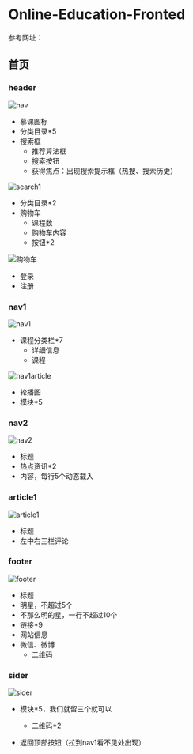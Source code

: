 # Online-Education-Fronted

参考网址：

[mooc]: https://imooc.funpython.cn/#/home	"慕课网"

## 首页

### header

![nav](前端业务逻辑.assets/nav.jpg)

- 慕课图标
- 分类目录\*5
- 搜索框
    - 推荐算法框
    - 搜索按钮
    - 获得焦点：出现搜索提示框（热搜、搜索历史）

![search1](前端业务逻辑.assets/search1.jpg)

- 分类目录\*2
- 购物车
    - 课程数
    - 购物车内容
    - 按钮\*2

![购物车](前端业务逻辑.assets/购物车.jpg)

- 登录
- 注册

### nav1

![nav1](前端业务逻辑.assets/nav1.jpg)

- 课程分类栏\*7
    - 详细信息
    - 课程

![nav1article](前端业务逻辑.assets/nav1article.jpg)

- 轮播图
- 模块*5

### nav2

![nav2](前端业务逻辑.assets/nav2.jpg)

- 标题
- 热点资讯\*2
- 内容，每行5个动态载入

### article1

![article1](前端业务逻辑.assets/article1.jpg)

- 标题
- 左中右三栏评论

### footer

![footer](前端业务逻辑.assets/footer.jpg)

- 标题
- 明星，不超过5个
- 不那么明的星，一行不超过10个
- 链接\*9
- 网站信息
- 微信、微博
    - 二维码

### sider

![sider](前端业务逻辑.assets/sider.jpg)

- 模块\*5，我们就留三个就可以
    - 二维码\*2

- 返回顶部按钮（拉到nav1看不见处出现）